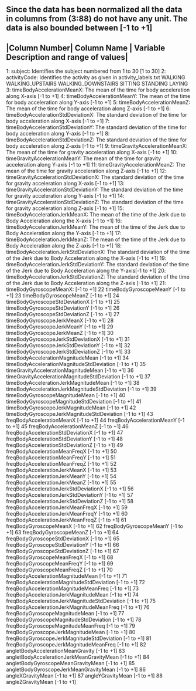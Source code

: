 Since the data has been normalized all the data in columns from (3:88) do not have any unit. The data is also bounded between [-1 to +1]
-----------------------------------------------------------------------
|Column Number| Column Name | Variable Description and range of values|
-----------------------------------------------------------------------

1: subject: Identifies the subject numbered from 1 to 30
          [1 to 30] 
2: activityCode: Identifies the activity as given in activity_labels.txt
                WALKING
                WALKING_UPSTAIRS
                WALKING_DOWNSTAIRS
                SITTING
                STANDING
                LAYING
3: timeBodyAccelerationMeanX: The mean of the time for body acceleration along X-axis  [-1 to +1] 
4: timeBodyAccelerationMeanY: The mean of the time for body acceleration along Y-axis  [-1 to +1]
5: timeBodyAccelerationMeanZ: The mean of the time for body acceleration along Z-axis [-1 to +1]
6: timeBodyAccelerationStdDeviationX: The standard deviation of the time for body acceleration along X-axis  [-1 to +1]
7: timeBodyAccelerationStdDeviationY: The standard deviation of the time for body acceleration along Y-axis [-1 to +1]
8: timeBodyAccelerationStdDeviationZ: The standard deviation of the time for body acceleration along Z-axis [-1 to +1]
9: timeGravityAccelerationMeanX: The mean of the time for gravity acceleration along X-axis [-1 to +1]
10: timeGravityAccelerationMeanY: The mean of the time for gravity acceleration along Y-axis [-1 to +1]
11: timeGravityAccelerationMeanZ: The mean of the time for gravity acceleration along Z-axis [-1 to +1]
12: timeGravityAccelerationStdDeviationX: The standard deviation of the time for gravity acceleration along X-axis [-1 to +1]
13: timeGravityAccelerationStdDeviationY: The standard deviation of the time for gravity acceleration along Y-axis [-1 to +1]
14: timeGravityAccelerationStdDeviationZ: The standard deviation of the time for gravity acceleration along Z-axis [-1 to +1]
15: timeBodyAccelerationJerkMeanX: The mean of the time of the Jerk due to Body Acceleration along the X-axis [-1 to +1]
16: timeBodyAccelerationJerkMeanY: The mean of the time of the Jerk due to Body Acceleration along the Y-axis [-1 to +1]
17: timeBodyAccelerationJerkMeanZ: The mean of the time of the Jerk due to Body Acceleration along the Z-axis [-1 to +1]
18: timeBodyAccelerationJerkStdDeviationX: The standard deviation of the time of the Jerk due to Body Acceleration along the X-axis [-1 to +1]
19: timeBodyAccelerationJerkStdDeviationY: The standard deviation of the time of the Jerk due to Body Acceleration along the Y-axis[-1 to +1]
20: timeBodyAccelerationJerkStdDeviationZ: The standard deviation of the time of the Jerk due to Body Acceleration along the Z-axis [-1 to +1]
21: timeBodyGyroscopeMeanX:  [-1 to +1]
22 timeBodyGyroscopeMeanY [-1 to +1]
23 timeBodyGyroscopeMeanZ [-1 to +1]
24 timeBodyGyroscopeStdDeviationX [-1 to +1]
25 timeBodyGyroscopeStdDeviationY [-1 to +1]
26 timeBodyGyroscopeStdDeviationZ [-1 to +1]
27 timeBodyGyroscopeJerkMeanX [-1 to +1]
28 timeBodyGyroscopeJerkMeanY [-1 to +1]
29 timeBodyGyroscopeJerkMeanZ [-1 to +1]
30 timeBodyGyroscopeJerkStdDeviationX [-1 to +1]
31 timeBodyGyroscopeJerkStdDeviationY [-1 to +1]
32 timeBodyGyroscopeJerkStdDeviationZ [-1 to +1]
33 timeBodyAccelerationMagnitudeMean [-1 to +1]
34 timeBodyAccelerationMagnitudeStdDeviation [-1 to +1]
35 timeGravityAccelerationMagnitudeMean [-1 to +1]
36 timeGravityAccelerationMagnitudeStdDeviation [-1 to +1]
37 timeBodyAccelerationJerkMagnitudeMean [-1 to +1]
38 timeBodyAccelerationJerkMagnitudeStdDeviation [-1 to +1]
39 timeBodyGyroscopeMagnitudeMean [-1 to +1]
40 timeBodyGyroscopeMagnitudeStdDeviation [-1 to +1]
41 timeBodyGyroscopeJerkMagnitudeMean [-1 to +1]
42 timeBodyGyroscopeJerkMagnitudeStdDeviation [-1 to +1]
43 freqBodyAccelerationMeanX [-1 to +1]
44 freqBodyAccelerationMeanY [-1 to +1]
45 freqBodyAccelerationMeanZ [-1 to +1]
46 freqBodyAccelerationStdDeviationX [-1 to +1]
47 freqBodyAccelerationStdDeviationY [-1 to +1]
48 freqBodyAccelerationStdDeviationZ [-1 to +1]
49 freqBodyAccelerationMeanFreqX [-1 to +1]
50 freqBodyAccelerationMeanFreqY [-1 to +1]
51 freqBodyAccelerationMeanFreqZ [-1 to +1]
52 freqBodyAccelerationJerkMeanX [-1 to +1]
53 freqBodyAccelerationJerkMeanY [-1 to +1]
54 freqBodyAccelerationJerkMeanZ [-1 to +1]
55 freqBodyAccelerationJerkStdDeviationX [-1 to +1]
56 freqBodyAccelerationJerkStdDeviationY [-1 to +1]
57 freqBodyAccelerationJerkStdDeviationZ [-1 to +1]
58 freqBodyAccelerationJerkMeanFreqX [-1 to +1]
59 freqBodyAccelerationJerkMeanFreqY [-1 to +1]
60 freqBodyAccelerationJerkMeanFreqZ [-1 to +1]
61 freqBodyGyroscopeMeanX [-1 to +1]
62 freqBodyGyroscopeMeanY [-1 to +1]
63 freqBodyGyroscopeMeanZ [-1 to +1]
64 freqBodyGyroscopeStdDeviationX [-1 to +1]
65 freqBodyGyroscopeStdDeviationY [-1 to +1]
66 freqBodyGyroscopeStdDeviationZ [-1 to +1]
67 freqBodyGyroscopeMeanFreqX [-1 to +1]
68 freqBodyGyroscopeMeanFreqY [-1 to +1]
69 freqBodyGyroscopeMeanFreqZ [-1 to +1]
70 freqBodyAccelerationMagnitudeMean [-1 to +1]
71 freqBodyAccelerationMagnitudeStdDeviation [-1 to +1]
72 freqBodyAccelerationMagnitudeMeanFreq [-1 to +1]
73 freqBodyAccelerationJerkMagnitudeMean [-1 to +1]
74 freqBodyAccelerationJerkMagnitudeStdDeviation [-1 to +1]
75 freqBodyAccelerationJerkMagnitudeMeanFreq [-1 to +1]
76 freqBodyGyroscopeMagnitudeMean [-1 to +1]
77 freqBodyGyroscopeMagnitudeStdDeviation [-1 to +1]
78 freqBodyGyroscopeMagnitudeMeanFreq [-1 to +1]
79 freqBodyGyroscopeJerkMagnitudeMean [-1 to +1]
80 freqBodyGyroscopeJerkMagnitudeStdDeviation [-1 to +1]
81 freqBodyGyroscopeJerkMagnitudeMeanFreq [-1 to +1]
82 angletBodyAccelerationMeanGravity [-1 to +1]
83 angletBodyAccelerationJerkMeanGravityMean [-1 to +1]
84 angletBodyGyroscopeMeanGravityMean [-1 to +1]
85 angletBodyGyroscopeJerkMeanGravityMean [-1 to +1]
86 angleXGravityMean [-1 to +1]
87 angleYGravityMean [-1 to +1]
88 angleZGravityMean [-1 to +1]




